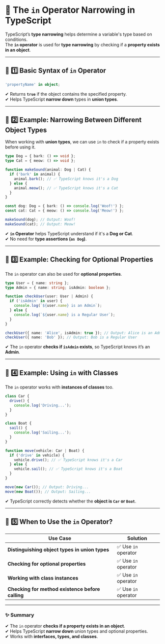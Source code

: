 # **📌 The `in` Operator Narrowing in TypeScript**

TypeScript’s **type narrowing** helps determine a variable's type based on conditions.  
The **`in` operator** is used for **type narrowing** by checking if a **property exists in an object**.

---

## **🔹 1️⃣ Basic Syntax of `in` Operator**

```ts
'propertyName' in object;
```

✔ Returns **`true`** if the object contains the specified property.  
✔ Helps TypeScript **narrow down** types in **union types**.

---

## **🔹 2️⃣ Example: Narrowing Between Different Object Types**

When working with **union types**, we can use `in` to check if a property exists before using it.

```ts
type Dog = { bark: () => void };
type Cat = { meow: () => void };

function makeSound(animal: Dog | Cat) {
  if ('bark' in animal) {
    animal.bark(); // ✅ TypeScript knows it's a Dog
  } else {
    animal.meow(); // ✅ TypeScript knows it's a Cat
  }
}

const dog: Dog = { bark: () => console.log('Woof!') };
const cat: Cat = { meow: () => console.log('Meow!') };

makeSound(dog); // Output: Woof!
makeSound(cat); // Output: Meow!
```

✔ **`in` Operator** helps TypeScript understand if it's a **Dog or Cat**.  
✔ No need for **type assertions (`as Dog`)**.

---

## **🔹 3️⃣ Example: Checking for Optional Properties**

The `in` operator can also be used for **optional properties**.

```ts
type User = { name: string };
type Admin = { name: string; isAdmin: boolean };

function checkUser(user: User | Admin) {
  if ('isAdmin' in user) {
    console.log(`${user.name} is an Admin`);
  } else {
    console.log(`${user.name} is a Regular User`);
  }
}

checkUser({ name: 'Alice', isAdmin: true }); // Output: Alice is an Admin
checkUser({ name: 'Bob' }); // Output: Bob is a Regular User
```

✔ The `in` operator **checks if `isAdmin` exists**, so TypeScript knows it’s an **Admin**.

---

## **🔹 4️⃣ Example: Using `in` with Classes**

The `in` operator works with **instances of classes** too.

```ts
class Car {
  drive() {
    console.log('Driving...');
  }
}

class Boat {
  sail() {
    console.log('Sailing...');
  }
}

function move(vehicle: Car | Boat) {
  if ('drive' in vehicle) {
    vehicle.drive(); // ✅ TypeScript knows it's a Car
  } else {
    vehicle.sail(); // ✅ TypeScript knows it's a Boat
  }
}

move(new Car()); // Output: Driving...
move(new Boat()); // Output: Sailing...
```

✔ TypeScript correctly detects whether the **object is `Car` or `Boat`**.

---

## **🔹 5️⃣ When to Use the `in` Operator?**

| Use Case                                         | Solution             |
| ------------------------------------------------ | -------------------- |
| **Distinguishing object types in union types**   | ✅ Use `in` operator |
| **Checking for optional properties**             | ✅ Use `in` operator |
| **Working with class instances**                 | ✅ Use `in` operator |
| **Checking for method existence before calling** | ✅ Use `in` operator |

---

### **✨ Summary**

✔ The `in` operator **checks if a property exists in an object**.  
✔ Helps TypeScript **narrow down** union types and optional properties.  
✔ Works with **interfaces, types, and classes**.
